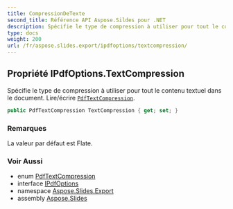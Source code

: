 ```yaml
---
title: CompressionDeTexte
second_title: Référence API Aspose.Sildes pour .NET
description: Spécifie le type de compression à utiliser pour tout le contenu textuel dans le document. Lire/écrire PdfTextCompressionaspose.slides.export/pdftextcompression.
type: docs
weight: 200
url: /fr/aspose.slides.export/ipdfoptions/textcompression/
---
```


## Propriété IPdfOptions.TextCompression

Spécifie le type de compression à utiliser pour tout le contenu textuel dans le document. Lire/écrire [`PdfTextCompression`](../../pdftextcompression).

```csharp
public PdfTextCompression TextCompression { get; set; }
```

### Remarques

La valeur par défaut est Flate.

### Voir Aussi

* enum [PdfTextCompression](../../pdftextcompression)
* interface [IPdfOptions](../../ipdfoptions)
* namespace [Aspose.Slides.Export](../../ipdfoptions)
* assembly [Aspose.Slides](../../../)

<!-- NE PAS MODIFIER : généré par xmldocmd pour Aspose.Slides.dll -->